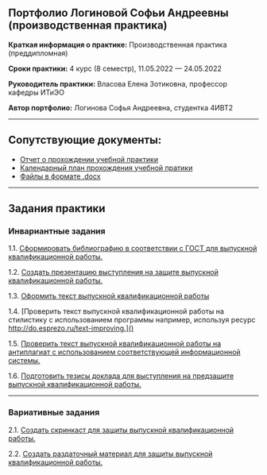 ## Портфолио Логиновой Софьи Андреевны (производственная практика)

**Краткая информация о практике:** Производственная практика (преддипломная) 

**Сроки практики:** 4 курс (8 семестр), 11.05.2022 — 24.05.2022

**Руководитель практики:** Власова Елена Зотиковна, профессор кафедры ИТиЭО

**Автор портфолио:** Логинова Софья Андреевна, студентка 4ИВТ2

------------

## Сопутствующие документы:
- [Отчет о прохождении учебной практики]()
- [Календарный план прохождения учебной пратики](https://github.com/sonyadk/diploma-practice-22/blob/main/%D0%9B%D0%BE%D0%B3%D0%B8%D0%BD%D0%BE%D0%B2%D0%B0%20%D0%A1%D0%BE%D1%84%D1%8C%D1%8F%20%D0%90%D0%BD%D0%B4%D1%80%D0%B5%D0%B5%D0%B2%D0%BD%D0%B0%204%D0%98%D0%92%D0%A2%20%D0%97%D0%B0%D0%B4%D0%B0%D0%BD%D0%B8%D0%B5%20%D0%BD%D0%B0%20%D0%BF%D1%80%D0%B0%D0%BA%D1%82%D0%B8%D0%BA%D1%83.pdf)
- [Файлы в формате .docx](https://github.com/sonyadk/diploma-practice-22/tree/main/docx)
------------

## Задания практики

### Инвариантные задания

1.1. [Сформировать библиографию в соответствии с ГОСТ для выпускной квалификационной работы.]()

1.2. [Создать презентацию выступления на защите выпускной квалификационной работы.]()

1.3. [Оформить текст выпускной квалификационной работы]()

1.4. [Проверить текст выпускной квалификационной работы на стилистику с использованием программы например, используя ресурс http://do.esprezo.ru/text-improving.]()

1.5. [Проверить текст выпускной квалификационной работы на антиплагиат с использованием соответствующей информационной системы.]()

1.6. [Подготовить тезисы доклада для выступления на предзащите выпускной квалификационной работы.]()

------------

### Вариативные задания

2.1. [Создать скринкаст для защиты выпускной квалификационной работы.]()

2.2. [Создать раздаточный материал для защиты выпускной квалификационной работы.]()

